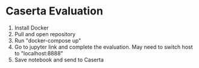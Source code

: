 # Caserta Evaluation

1. Install Docker
2. Pull and open repository
3. Run "docker-compose up"
4. Go to jupyter link and complete the evaluation. May need to switch host to "localhost:8888"
5. Save notebook and send to Caserta
